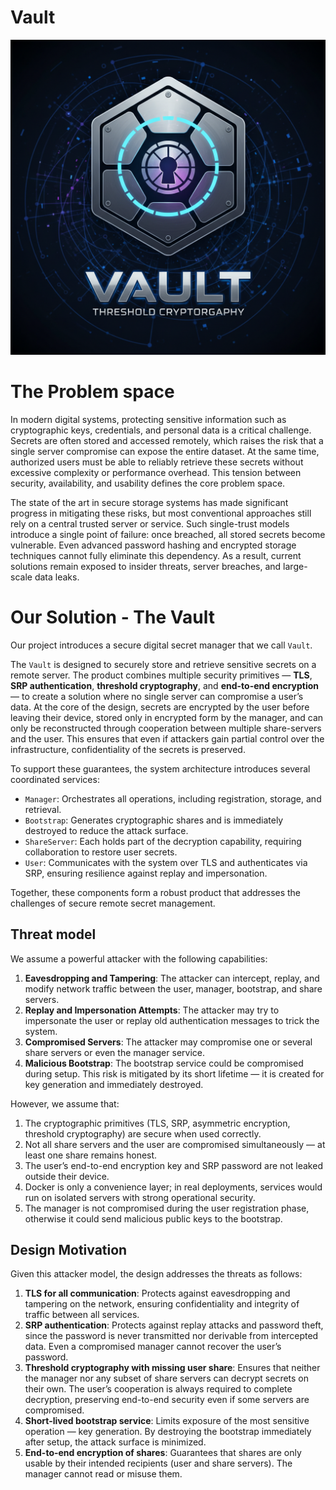 # Vault
![Vault Logo](assets/logo.png)

# The Problem space
In modern digital systems, protecting sensitive information such as cryptographic keys, credentials, and personal data is a critical challenge. Secrets are often stored and accessed remotely, which raises the risk that a single server compromise can expose the entire dataset. At the same time, authorized users must be able to reliably retrieve these secrets without excessive complexity or performance overhead. This tension between security, availability, and usability defines the core problem space.

The state of the art in secure storage systems has made significant progress in mitigating these risks, but most conventional approaches still rely on a central trusted server or service.
Such single-trust models introduce a single point of failure: once breached, all stored secrets become vulnerable. Even advanced password hashing and encrypted storage techniques cannot fully eliminate this dependency. As a result, current solutions remain exposed to insider threats, server breaches, and large-scale data leaks.

# Our Solution - The Vault
Our project introduces a secure digital secret manager that we call `Vault`.

The `Vault` is designed to securely store and retrieve sensitive secrets on a remote server. The product combines multiple security primitives — **TLS**, **SRP authentication**, **threshold cryptography**, and **end-to-end encryption** — to create a solution where no single server can compromise a user’s data. At the core of the design, secrets are encrypted by the user before leaving their device, stored only in encrypted form by the manager, and can only be reconstructed through cooperation between multiple share-servers and the user. This ensures that even if attackers gain partial control over the infrastructure, confidentiality of the secrets is preserved.

To support these guarantees, the system architecture introduces several coordinated services:

* `Manager`: Orchestrates all operations, including registration, storage, and retrieval.
* `Bootstrap`: Generates cryptographic shares and is immediately destroyed to reduce the attack surface.
* `ShareServer`: Each holds part of the decryption capability, requiring collaboration to restore user secrets.
* `User`: Communicates with the system over TLS and authenticates via SRP, ensuring resilience against replay and impersonation.

Together, these components form a robust product that addresses the challenges of secure remote secret management.

## Threat model
We assume a powerful attacker with the following capabilities:

1. **Eavesdropping and Tampering**: The attacker can intercept, replay, and modify network traffic between the user, manager, bootstrap, and share servers.
2. **Replay and Impersonation Attempts**: The attacker may try to impersonate the user or replay old authentication messages to trick the system.
3. **Compromised Servers**: The attacker may compromise one or several share servers or even the manager service.
4. **Malicious Bootstrap**: The bootstrap service could be compromised during setup. This risk is mitigated by its short lifetime — it is created for key generation and immediately destroyed.

However, we assume that:

1. The cryptographic primitives (TLS, SRP, asymmetric encryption, threshold cryptography) are secure when used correctly.
2. Not all share servers and the user are compromised simultaneously — at least one share remains honest.
3. The user’s end-to-end encryption key and SRP password are not leaked outside their device.
4. Docker is only a convenience layer; in real deployments, services would run on isolated servers with strong operational security.
5. The manager is not compromised during the user registration phase, otherwise it could send malicious public keys to the bootstrap.

## Design Motivation
Given this attacker model, the design addresses the threats as follows:

1. **TLS for all communication**: Protects against eavesdropping and tampering on the network, ensuring confidentiality and integrity of traffic between all services.
2. **SRP authentication**: Protects against replay attacks and password theft, since the password is never transmitted nor derivable from intercepted data. Even a compromised manager cannot recover the user’s password.
3. **Threshold cryptography with missing user share**: Ensures that neither the manager nor any subset of share servers can decrypt secrets on their own. The user’s cooperation is always required to complete decryption, preserving end-to-end security even if some servers are compromised.
4. **Short-lived bootstrap service**: Limits exposure of the most sensitive operation — key generation. By destroying the bootstrap immediately after setup, the attack surface is minimized.
5. **End-to-end encryption of shares**: Guarantees that shares are only usable by their intended recipients (user and share servers). The manager cannot read or misuse them.
